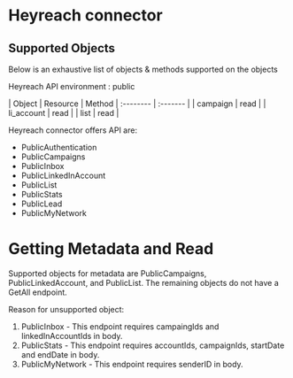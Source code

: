 # Heyreach connector


## Supported Objects 
Below is an exhaustive list of objects & methods supported on the objects

Heyreach API environment : public

| Object | Resource | Method
| :-------- | :------- | 
| campaign | read |
| li_account | read |
| list | read |

Heyreach connector offers API are:
  - PublicAuthentication
  - PublicCampaigns
  - PublicInbox
  - PublicLinkedInAccount
  - PublicList
  - PublicStats
  - PublicLead
  - PublicMyNetwork

# Getting Metadata and Read
Supported objects for metadata are PublicCampaigns, PublicLinkedAccount, and PublicList. The remaining objects do not have a GetAll endpoint. 

Reason for unsupported object:
1. PublicInbox - This endpoint requires campaingIds and linkedInAccountIds in body.
2. PublicStats - This endpoint requires accountIds, campaignIds, startDate and endDate in body.
3. PublicMyNetwork - This endpoint requires senderID in body.